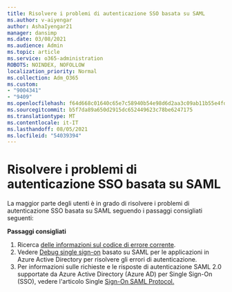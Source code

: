 ```yaml
---
title: Risolvere i problemi di autenticazione SSO basata su SAML
ms.author: v-aiyengar
author: AshaIyengar21
manager: dansimp
ms.date: 03/08/2021
ms.audience: Admin
ms.topic: article
ms.service: o365-administration
ROBOTS: NOINDEX, NOFOLLOW
localization_priority: Normal
ms.collection: Adm_O365
ms.custom:
- "9004341"
- "9409"
ms.openlocfilehash: f64d668c01640c65e7c58940b54e98d6d2aa3c09ab11b55e4fd560874740e3d3
ms.sourcegitcommit: b5f7da89a650d2915dc652449623c78be6247175
ms.translationtype: MT
ms.contentlocale: it-IT
ms.lasthandoff: 08/05/2021
ms.locfileid: "54039394"
---
```

# <a name="troubleshoot-saml-based-sso-authentication-issues"></a>Risolvere i problemi di autenticazione SSO basata su SAML

La maggior parte degli utenti è in grado di risolvere i problemi di autenticazione SSO basata su SAML seguendo i passaggi consigliati seguenti:

**Passaggi consigliati**
1. Ricerca [delle informazioni sul codice di errore corrente](https://docs.microsoft.com/azure/active-directory/develop/reference-aadsts-error-codes#lookup-current-error-code-information).
1. Vedere [Debug single sign-on](https://docs.microsoft.com/azure/active-directory/manage-apps/debug-saml-sso-issues) basato su SAML per le applicazioni in Azure Active Directory per risolvere gli errori di autenticazione.
1. Per informazioni sulle richieste e le risposte di autenticazione SAML 2.0 supportate da Azure Active Directory (Azure AD) per Single Sign-On (SSO), vedere l'articolo Single [Sign-On SAML Protocol.](https://docs.microsoft.com/azure/active-directory/develop/single-sign-on-saml-protocol)


